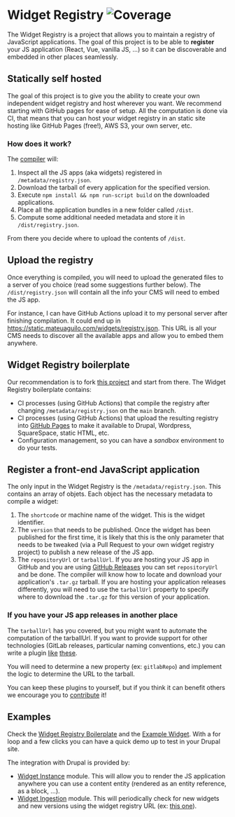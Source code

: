 # Widget Registry ![Coverage](https://js-widgets.github.io/js-widgets/assets/coverage.svg)

The Widget Registry is a project that allows you to maintain a registry of JavaScript applications. The goal of this project is to be able to **register** your JS application (React, Vue, vanilla JS, ...) so it can be discoverable and embedded in other places seamlessly.

## Statically self hosted
The goal of this project is to give you the ability to create your own independent widget registry and host wherever you want. We recommend starting with GitHub pages for ease of setup. All the computation is done via CI, that means that you can host your widget registry in an static site hosting like GitHub Pages (free!), AWS S3, your own server, etc.

### How does it work?
The [compiler](https://github.com/js-widgets/js-widgets/tree/master/packages/js-widgets-compiler#readme) will:
  1. Inspect all the JS apps (aka widgets) registered in `/metadata/registry.json`.
  1. Download the tarball of every application for the specified version.
  1. Execute `npm install && npm run-script build` on the downloaded applications.
  1. Place all the application bundles in a new folder called `/dist`.
  1. Compute some additional needed metadata and store it in `/dist/registry.json`.

From there you decide where to upload the contents of `/dist`.

## Upload the registry
Once everything is compiled, you will need to upload the generated files to a server of you choice (read some suggestions further below). The `/dist/registry.json` will contain all the info your CMS will need to embed the JS app.

For instance, I can have GitHub Actions upload it to my personal server after finishing compilation. It could end up in https://static.mateuaguilo.com/widgets/registry.json. This URL is all your CMS needs to discover all the available apps and allow you to embed them anywhere.

## Widget Registry boilerplate
Our recommendation is to fork [this project](https://github.com/js-widgets/widget-registry-boilerplate) and start from there. The Widget Registry boilerplate contains:
  - CI processes (using GitHub Actions) that compile the registry after changing `/metadata/registry.json` on the `main` branch.
  - CI processes (using GitHub Actions) that upload the resulting registry into [GitHub Pages](https://pages.github.com) to make it available to Drupal, Wordpress, SquareSpace, static HTML, etc.
  - Configuration management, so you can have a _sandbox_ environment to do your tests.

## Register a front-end JavaScript application
The only input in the Widget Registry is the `/metadata/registry.json`. This contains an array of objets. Each object has the necessary metadata to compile a widget:

  1. The `shortcode` or machine name of the widget. This is the widget identifier.
  1. The `version` that needs to be published. Once the widget has been published for the first time, it is likely that this is the only parameter that needs to be tweaked (via a Pull Request to your own widget registry project) to publish a new release of the JS app.
  1. The `repositoryUrl` or `tarballUrl`. If you are hosting your JS app in GitHub and you are using [GitHub Releases](https://developer.github.com/v3/repos/releases) you can set `repositoryUrl` and be done. The compiler will know how to locate and download your application's `.tar.gz` tarball. If you are hosting your application releases differently, you will need to use the `tarballUrl` property to specify where to download the `.tar.gz` for this version of your application.

### If you have your JS app releases in another place
The `tarballUrl` has you covered, but you might want to automate the computation of the tarballUrl. If you want to provide support for other technologies (GitLab releases, particular naming conventions, etc.) you can write a plugin [like](https://github.com/js-widgets/js-widgets/tree/master/packages/js-widgets-ingestion-gh-releases) [these](https://github.com/js-widgets/js-widgets/tree/master/packages/js-widgets-ingestion-tarball).

You will need to determine a new property (ex: `gitlabRepo`) and implement the logic to determine the URL to the tarball.

You can keep these plugins to yourself, but if you think it can benefit others we encourage you to [contribute](https://github.com/js-widgets/js-widgets/blob/master/CONTRIBUTE.md) it!

## Examples
Check the [Widget Registry Boilerplate](https://github.com/js-widgets/widget-registry-boilerplate) and the [Example Widget](https://github.com/js-widgets/example-widget). With a for loop and a few clicks you can have a quick demo up to test in your Drupal site.

The integration with Drupal is provided by:
  - [Widget Instance](https://www.drupal.org/project/widget_instance) module. This will allow you to render the JS application anywhere you can use a content entity (rendered as an entity reference, as a block, ...).
  - [Widget Ingestion](https://www.drupal.org/project/widget_ingestion) module. This will periodically check for new widgets and new versions using the widget registry URL (ex: [this one](https://static.mateuaguilo.com/widgets/registry.json)).

